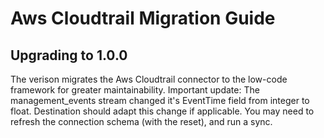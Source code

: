 # Aws Cloudtrail Migration Guide

## Upgrading to 1.0.0
The verison migrates the Aws Cloudtrail connector to the low-code framework for greater maintainability. 
Important update: The management_events stream changed it's EventTime field from integer to float. Destination should adapt this change if applicable.
You may need to refresh the connection schema (with the reset), and run a sync.